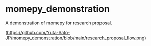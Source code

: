 # momepy_demonstration
A demonstration of momepy for research proposal.

(https://github.com/Yuta-Sato-JP/momepy_demonstration/blob/main/research_proposal_flow.png)